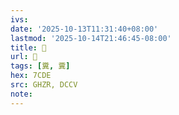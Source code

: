 ```yaml
---
ivs:
date: '2025-10-13T11:31:40+08:00'
lastmod: '2025-10-14T21:46:45-08:00'
title: 󰪒
url: 󰪒
tags: [糞, 糞]
hex: 7CDE
src: GHZR, DCCV
note:
---
```

